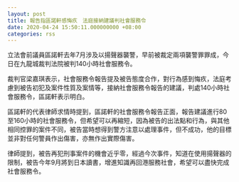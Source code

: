 ```yaml
---
layout: post
title: 報告指區諾軒感悔疚　法庭接納建議判社會服務令
date: 2020-04-24 15:50:11.000000000 +08:00
categories: rss
---
```


立法會前議員區諾軒去年7月涉及以揚聲器襲警，早前被裁定兩項襲警罪罪成，今日在九龍城裁判法院被判140小時社會服務令。

裁判官梁嘉琪表示，社會服務令報告提及被告態度合作，對行為感到悔疚，法庭考慮到被告初犯及案件性質及案情等，接納社會服務令報告的建議，判處140小時社會服務令，區諾軒表示明白。

區諾軒的代表律師求情時提到，區諾軒的社會服務令報告正面，報告建議進行80至160小時的社會服務令，但希望可以再縮短，因為被告的出法點和行為，與其他相同控罪的案件不同，被告當時想得到警方注意以處理事件，但不成功，他的目標並非對任何警員作出傷害，亦無作出實際傷害。

律師提到，被告再犯刑事案件的機會近乎零，經過今次事件，知道在使用揚聲器的限制，被告今年9月將到日本讀書，增進知識再回港服務社會，希望可以盡快完成社會服務令。
